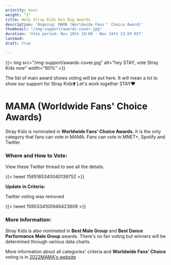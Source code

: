 ```yaml
---
priority: main
weight: "1"
title: Help Stray Kids Win Big Awards
description: 'Ongoing: MAMA (Worldwide Fans'' Choice Award)'
thumbnail: "/img-support/awards-cover.jpg"
duration: 'Vote period: Nov 10th 19:00 - Nov 24th 23:59 KST'
lastmod: 
draft: true

---
```

{{< img src="/img-support/awards-cover.jpg" alt="hey STAY, vote Stray Kids now" width="80%" >}}

The list of main award shows voting will be put here. It will mean a lot to show our support for Stray Kids❣️ Let's work together STAY❤️

# MAMA (Worldwide Fans' Choice Awards)

Stray Kids is nominated in **Worldwide Fans' Choice Awards.** It is the only category that fans can vote in MAMA. Fans can vote in MNET+, Spotify and Twitter.

### Where and How to Vote:

View these Twitter thread to see all the details.

{{< tweet 1585165340040138752 >}}

**Update in Criteria:**

Twitter voting was removed

{{< tweet 1590334100946423809 >}}

### More Information:

Stray Kids is also nominated in **Best Male Group** and **Best Dance Performance Male Group** awards. There's no fan voting but winners will be determined through various data charts.

More information about all categories' criteria and **Worldwide Fans' Choice** voting is in [2022MAMA's website](https://2022mama.com/about/criteria)